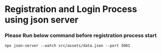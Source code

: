# Registration and Login Process using json server

### Please Run below command before registration process start
```
npx json-server --watch src/assets/data.json --port 3001
```